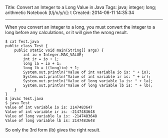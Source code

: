 Title: Convert an Integer to a Long Value in Java
Tags: java; integer; long; arithmetic
Notebook [t/j/o/y/c]: t
Created: 2014-06-11 14:35:34

------

When you convert an integer to a long, you must convert the integer to a long before any calculations, or it will give the wrong result.

    $ cat Test.java
    public class Test {
        public static void main(String[] args) {
            int io = Integer.MAX_VALUE;
            int ir = io + 1;
            long la = io + 1;
            long lb = ((long)io) + 1;
            System.out.println("Value of int variable io is: " + io);
            System.out.println("Value of int variable ir is: " + ir);
            System.out.println("Value of long variable la is: " + la);
            System.out.println("Value of long variable lb is: " + lb);
        }
    }
    $ javac Test.java
    $ java Test
    Value of int variable io is: 2147483647
    Value of int variable ir is: -2147483648
    Value of long variable la is: -2147483648
    Value of long variable lb is: 2147483648

So only the 3rd form (lb) gives the right result.
